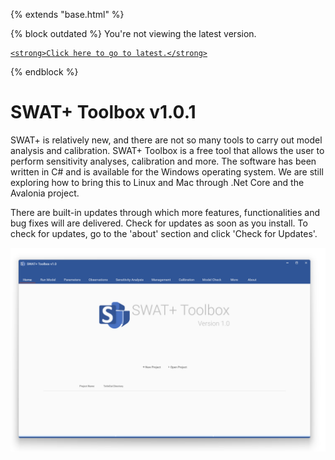 {% extends "base.html" %}

{% block outdated %}
  You're not viewing the latest version.
  <a href="{{ '../' ~ base_url }}"> 


    <strong>Click here to go to latest.</strong>
  </a>
{% endblock %}

# SWAT+ Toolbox v1.0.1

SWAT+ is relatively new, and there are not so many tools to carry out model analysis and calibration. SWAT+ Toolbox is a free tool that allows the user to perform sensitivity analyses, calibration and more. The software has been written in C# and is available for the Windows operating system. We are still exploring how to bring this to Linux and Mac through .Net Core and the Avalonia project. 

There are built-in updates through which more features, functionalities and bug fixes will are delivered. Check for updates as soon as you install. 
To check for updates, go to the 'about' section and click 'Check for Updates'.

![ASWAT+ Toolbox](images/start-page.png "Start Page")
